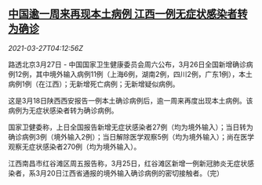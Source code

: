 <!--1616819462000-->
[中国逾一周来再现本土病例 江西一例无症状感染者转为确诊](https://cn.reuters.com/article/china-new-covid-infection-0327-idCNKBS2BJ03T)
------

<div><i>2021-03-27T04:12:56Z</i></div><p>路透北京3月27日 - 中国国家卫生健康委员会周六公布，3月26日全国新增确诊病例12例，其中境外输入病例11例（上海6例，湖南2例，四川2例，广东1例），本土病例1例（在江西）；无新增死亡病例；无新增疑似病例。</p><p>这是3月18日陕西西安报告一例本土确诊病例后，逾一周来再度出现本土病例。该病例为无症状感染者转为确诊病例。</p><p>国家卫健委称，上日全国报告新增无症状感染者27例（均为境外输入）；当日转为确诊病例3例（境外输入2例）；当日解除医学观察5例（均为境外输入）；尚在医学观察无症状感染者270例（均为境外输入）。</p><p>江西南昌市红谷滩区周五报告称，3月25日，红谷滩区新增一例新冠肺炎无症状感染者，系3月20日江西省通报的境外输入确诊病例的密切接触者。（完）</p>
